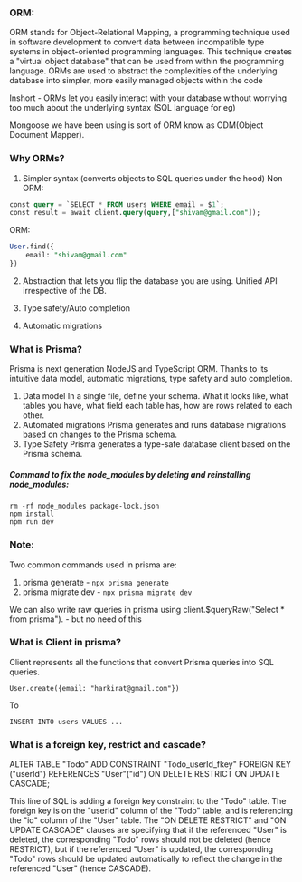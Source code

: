 ### ORM:

ORM stands for Object-Relational Mapping, a programming technique used in software development to convert data between incompatible type systems in object-oriented programming languages.
This technique creates a "virtual object database" that can be used from within the programming language.
ORMs are used to abstract the complexities of the underlying database into simpler, more easily managed objects within the code

Inshort - ORMs let you easily interact with your database without worrying too much about the underlying syntax (SQL language for eg)

Mongoose we have been using is sort of ORM know as ODM(Object Document Mapper).

### Why ORMs?

1. Simpler syntax (converts objects to SQL queries under the hood)
   Non ORM:

```sql
const query = `SELECT * FROM users WHERE email = $1`;
const result = await client.query(query,["shivam@gmail.com"]);
```

ORM:

```sql
User.find({
    email: "shivam@gmail.com"
})
```

2. Abstraction that lets you flip the database you are using. Unified API irrespective of the DB.

3. Type safety/Auto completion

4. Automatic migrations

### What is Prisma?

Prisma is next generation NodeJS and TypeScript ORM. Thanks to its intuitive data model, automatic migrations, type safety and auto completion.

1. Data model
   In a single file, define your schema. What it looks like, what tables you have, what field each table has, how are rows related to each other.
2. Automated migrations
   Prisma generates and runs database migrations based on changes to the Prisma schema.
3. Type Safety
   Prisma generates a type-safe database client based on the Prisma schema.

##### Command to fix the node_modules by deleting and reinstalling node_modules:

```
rm -rf node_modules package-lock.json
npm install
npm run dev
```

### Note:

Two common commands used in prisma are:

1. prisma generate - `npx prisma generate`
2. prisma migrate dev - `npx prisma migrate dev`

We can also write raw queries in prisma using client.$queryRaw("Select * from prisma"). - but no need of this

### What is Client in prisma?

Client represents all the functions that convert Prisma queries into SQL queries.

```
User.create({email: "harkirat@gmail.com"})
```

To

```
INSERT INTO users VALUES ...
```

### What is a foreign key, restrict and cascade?
ALTER TABLE "Todo" ADD CONSTRAINT "Todo_userId_fkey" FOREIGN KEY ("userId") REFERENCES "User"("id")
    ON DELETE RESTRICT
    ON UPDATE CASCADE;

This line of SQL is adding a foreign key constraint to the "Todo" table. The foreign key is
on the "userId" column of the "Todo" table, and is referencing the "id" column of the "User" table.
The "ON DELETE RESTRICT" and "ON UPDATE CASCADE" clauses are specifying that if the referenced
"User" is deleted, the corresponding "Todo" rows should not be deleted (hence RESTRICT), but
if the referenced "User" is updated, the corresponding "Todo" rows should be updated automatically
to reflect the change in the referenced "User" (hence CASCADE).
